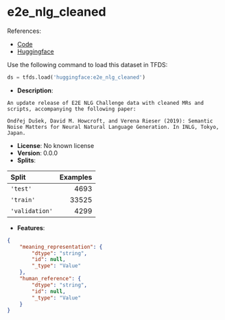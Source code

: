 # e2e_nlg_cleaned

References:

*   [Code](https://github.com/huggingface/datasets/blob/master/datasets/e2e_nlg_cleaned)
*   [Huggingface](https://huggingface.co/datasets/e2e_nlg_cleaned)



Use the following command to load this dataset in TFDS:

```python
ds = tfds.load('huggingface:e2e_nlg_cleaned')
```

*   **Description**:

```
An update release of E2E NLG Challenge data with cleaned MRs and scripts, accompanying the following paper:

Ondřej Dušek, David M. Howcroft, and Verena Rieser (2019): Semantic Noise Matters for Neural Natural Language Generation. In INLG, Tokyo, Japan.
```

*   **License**: No known license
*   **Version**: 0.0.0
*   **Splits**:

Split  | Examples
:----- | -------:
`'test'` | 4693
`'train'` | 33525
`'validation'` | 4299

*   **Features**:

```json
{
    "meaning_representation": {
        "dtype": "string",
        "id": null,
        "_type": "Value"
    },
    "human_reference": {
        "dtype": "string",
        "id": null,
        "_type": "Value"
    }
}
```


